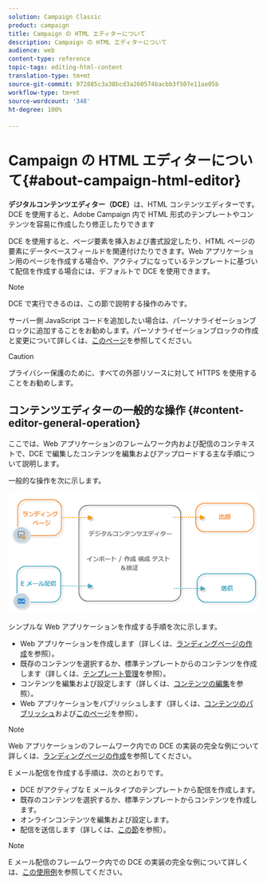 ```yaml
---
solution: Campaign Classic
product: campaign
title: Campaign の HTML エディターについて
description: Campaign の HTML エディターについて
audience: web
content-type: reference
topic-tags: editing-html-content
translation-type: tm+mt
source-git-commit: 972885c3a38bcd3a260574bacbb3f507e11ae05b
workflow-type: tm+mt
source-wordcount: '348'
ht-degree: 100%

---
```



# Campaign の HTML エディターについて{#about-campaign-html-editor}

**デジタルコンテンツエディター（DCE）**&#x200B;は、HTML コンテンツエディターです。DCE を使用すると、Adobe Campaign 内で HTML 形式のテンプレートやコンテンツを容易に作成したり修正したりできます

DCE を使用すると、ページ要素を挿入および書式設定したり、HTML ページの要素にデータベースフィールドを関連付けたりできます。Web アプリケーション用のページを作成する場合や、アクティブになっているテンプレートに基づいて配信を作成する場合には、デフォルトで DCE を使用できます。

>[!NOTE]
>
>DCE で実行できるのは、この節で説明する操作のみです。
>
>サーバー側 JavaScript コードを追加したい場合は、パーソナライゼーションブロックに追加することをお勧めします。パーソナライゼーションブロックの作成と変更について詳しくは、[このページ](../../delivery/using/personalization-blocks.md)を参照してください。

>[!CAUTION]
>
>プライバシー保護のために、すべての外部リソースに対して HTTPS を使用することをお勧めします。

## コンテンツエディターの一般的な操作 {#content-editor-general-operation}

ここでは、Web アプリケーションのフレームワーク内および配信のコンテキストで、DCE で編集したコンテンツを編集およびアップロードする主な手順について説明します。

一般的な操作を次に示します。

![](assets/dce_schema.png)

シンプルな Web アプリケーションを作成する手順を次に示します。

* Web アプリケーションを作成します（詳しくは、[ランディングページの作成](../../web/using/creating-a-landing-page.md)を参照）。
* 既存のコンテンツを選択するか、標準テンプレートからのコンテンツを作成します（詳しくは、[テンプレート管理](../../web/using/template-management.md)を参照）。
* コンテンツを編集および設定します（詳しくは、[コンテンツの編集](../../web/using/editing-content.md)を参照）。
* Web アプリケーションをパブリッシュします（詳しくは、[コンテンツのパブリッシュ](../../web/using/creating-a-landing-page.md#step-3---publishing-content)および[このページ](../../web/using/publishing-a-web-form.md#managing-web-forms-delivery-and-tracking)を参照）。

>[!NOTE]
>
>Web アプリケーションのフレームワーク内での DCE の実装の完全な例について詳しくは、[ランディングページの作成](../../web/using/creating-a-landing-page.md)を参照してください。

E メール配信を作成する手順は、次のとおりです。

* DCE がアクティブな E メールタイプのテンプレートから配信を作成します。
* 既存のコンテンツを選択するか、標準テンプレートからコンテンツを作成します。
* オンラインコンテンツを編集および設定します。
* 配信を送信します（詳しくは、[この節](../../delivery/using/steps-about-delivery-creation-steps.md)を参照）。

>[!NOTE]
>
>E メール配信のフレームワーク内での DCE の実装の完全な例について詳しくは、[この使用例](../../web/using/use-case--creating-an-email-delivery.md)を参照してください。

